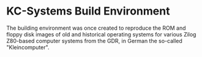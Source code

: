 # KC-Systems Build Environment

The building environment was once created to reproduce the ROM and floppy disk
images of old and historical operating systems for various Zilog Z80-based
computer systems from the GDR, in German the so-called "Kleincomputer".

